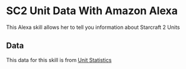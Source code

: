 # SC2 Unit Data With Amazon Alexa
This Alexa skill allows her to tell you information about Starcraft 2 Units

## Data
This data for this skill is from [Unit Statistics](http://www.unitstatistics.com/starcraft2/)